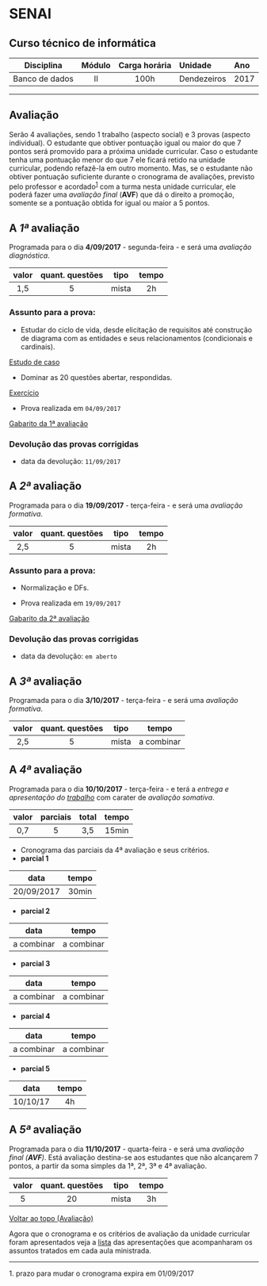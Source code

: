 # SENAI

## Curso técnico de informática

|Disciplina|Módulo|Carga horária|Unidade|Ano|
|----------|:----:|:-----------:|:------|:--|
|Banco de dados|II|100h|Dendezeiros|2017|

---

## Avaliação

Serão 4 avaliações, sendo 1 trabalho (aspecto social) e 3 provas (aspecto individual). O estudante que obtiver pontuação igual ou  maior do que 7 pontos será promovido para a próxima unidade curricular. Caso o estudante tenha uma pontuação menor do que 7 ele ficará retido na unidade curricular, podendo refazê-la em outro momento.
Mas, se o estudante não obtiver pontuação suficiente durante o cronograma de avaliações, previsto pelo professor e acordado<sup>[1](#myfootnote1)</sup> com a turma nesta unidade curricular, ele poderá fazer uma *avaliação final* (**AVF**) que dá o direito a promoção, somente se a pontuação obtida for igual ou maior a 5 pontos.

## A *1ª* avaliação

Programada para o dia **4/09/2017** - segunda-feira - e será uma *avaliação diagnóstica*.

|valor|quant. questões|tipo|tempo|
|:---:|:-------------:|:--:|:---:|
|1,5|5|mista|2h|

### Assunto para a prova:

- Estudar do ciclo de vida, desde elicitação de requisitos até construção de diagrama com as entidades e seus relacionamentos (condicionais e cardinais).

[Estudo de caso](https://github.com/tmenegaz/db_dendezeiros/blob/master/assunto/casos.md#estudos-de-caso)

- Dominar as 20 questões abertar, respondidas. 

[Exercício](https://github.com/tmenegaz/db_dendezeiros/blob/master/assunto/introducao.md#exercícios)

- Prova realizada em `04/09/2017`

[Gabarito da 1ª avaliação](https://github.com/tmenegaz/db_dendezeiros/blob/master/assunto/av1.md#gabarito)

### Devolução das provas corrigidas

- data da devolução: `11/09/2017`

## A *2ª* avaliação

Programada para o dia **19/09/2017** - terça-feira - e será uma *avaliação formativa*.

|valor|quant. questões|tipo|tempo|
|:---:|:-------------:|:--:|:---:|
|2,5|5|mista|2h|

### Assunto para a prova:

- Normalização e DFs.

- Prova realizada em `19/09/2017`

[Gabarito da 2ª avaliação](https://github.com/tmenegaz/db_dendezeiros/blob/master/assunto/av2.md#gabarito)

### Devolução das provas corrigidas

- data da devolução: `em aberto`

## A *3ª* avaliação

Programada para o dia **3/10/2017** - terça-feira - e será uma *avaliação formativa*.

|valor|quant. questões|tipo|tempo|
|:---:|:-------------:|:--:|:---:|
|2,5|5|mista|a combinar|

## A *4ª* avaliação

Programada para o dia **10/10/2017** - terça-feira - e terá a *entrega e apresentação do [trabalho](https://github.com/tmenegaz/db_dendezeiros/blob/master/trabalho.md#trabalho)* com carater de *avaliação somativa*.

|valor|parciais|total|tempo|
|:---:|:-------------:|:--:|:---:|
|0,7|5|3,5|15min|

- Cronograma das parciais da 4ª avaliação e seus critérios.
- **parcial 1**

|data|tempo|
|:--:|:---:|
|20/09/2017|30min|

- **parcial 2**

|data|tempo|
|:--:|:---:|
|a combinar|a combinar|

- **parcial 3**

|data|tempo|
|:--:|:---:|
|a combinar|a combinar|

- **parcial 4**

|data|tempo|
|:--:|:---:|
|a combinar|a combinar|

- **parcial 5**

|data|tempo|
|:--:|:---:|
|10/10/17|4h|

## A *5ª* avaliação

Programada para o dia **11/10/2017** - quarta-feira - e será uma *avaliação final (**AVF**)*. Está avaliação destina-se aos estudantes que não alcançarem 7 pontos, a partir da soma simples da 1ª, 2ª, 3ª e 4ª avaliação.

|valor|quant. questões|tipo|tempo|
|:---:|:-------------:|:--:|:---:|
|5| 20 | mista |3h|

[Voltar ao topo (Avaliação)](#avaliação)

Agora que o cronograma e os critérios de avaliação da unidade curricular foram apresentados veja a [lista](https://github.com/tmenegaz/db_dendezeiros/blob/master/assunto/lista.md#lista-de-aulas) das apresentações que acompanharam os assuntos tratados em cada aula ministrada. 

---

<a name="myfootnote1">1.</a> prazo para mudar o cronograma expira em 01/09/2017 
